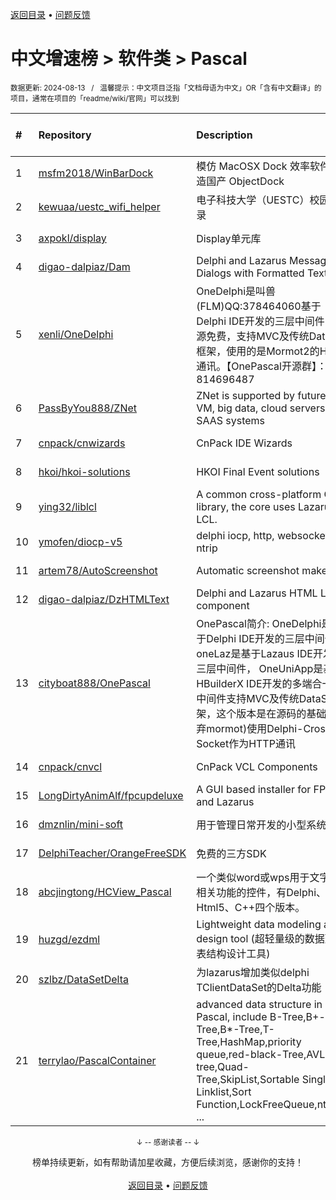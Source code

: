 <a href="https://gitee.com/GrowingGit/GitHub-Chinese-Top-Charts#github中文排行榜">返回目录</a> • <a href="/content/docs/feedback.md">问题反馈</a>

# 中文增速榜 > 软件类 > Pascal
<sub>数据更新: 2024-08-13&nbsp;&nbsp;&nbsp;/&nbsp;&nbsp;&nbsp;温馨提示：中文项目泛指「文档母语为中文」OR「含有中文翻译」的项目，通常在项目的「readme/wiki/官网」可以找到</sub>

|#|Repository|Description|Stars|Average daily growth|Updated|
|:-|:-|:-|:-|:-|:-|
|1|[msfm2018/WinBarDock](https://github.com/msfm2018/WinBarDock)|模仿 MacOSX Dock 效率软件   打造国产 ObjectDock|18|0|2024-07-28|
|2|[kewuaa/uestc_wifi_helper](https://github.com/kewuaa/uestc_wifi_helper)|电子科技大学（UESTC）校园网登录|20|0|2024-03-10|
|3|[axpokl/display](https://github.com/axpokl/display)|Display单元库|5|0|2024-06-28|
|4|[digao-dalpiaz/Dam](https://github.com/digao-dalpiaz/Dam)|Delphi and Lazarus Message Dialogs with Formatted Text|134|0|2024-04-02|
|5|[xenli/OneDelphi](https://github.com/xenli/OneDelphi)|OneDelphi是叫兽(FLM)QQ:378464060基于Delphi IDE开发的三层中间件，开源免费，支持MVC及传统DataSet框架，使用的是Mormot2的HTTP通讯。【OnePascal开源群】：814696487|38|0|2024-05-08|
|6|[PassByYou888/ZNet](https://github.com/PassByYou888/ZNet)|ZNet is supported by future P2P VM, big data, cloud servers, and SAAS systems|53|0|2024-08-08|
|7|[cnpack/cnwizards](https://github.com/cnpack/cnwizards)|CnPack IDE Wizards|571|0|2024-08-12|
|8|[hkoi/hkoi-solutions](https://github.com/hkoi/hkoi-solutions)|HKOI Final Event solutions|12|0|2024-02-28|
|9|[ying32/liblcl](https://github.com/ying32/liblcl)|A common cross-platform GUI library, the core uses Lazarus LCL.|136|0|2024-03-31|
|10|[ymofen/diocp-v5](https://github.com/ymofen/diocp-v5)|delphi iocp, http, websocket, ntrip|238|0|2024-02-22|
|11|[artem78/AutoScreenshot](https://github.com/artem78/AutoScreenshot)|Automatic screenshot maker|114|0|2024-05-09|
|12|[digao-dalpiaz/DzHTMLText](https://github.com/digao-dalpiaz/DzHTMLText)|Delphi and Lazarus HTML Label component|184|0|2024-03-28|
|13|[cityboat888/OnePascal](https://github.com/cityboat888/OnePascal)|OnePascal简介: OneDelphi是基于Delphi IDE开发的三层中间件， oneLaz是基于Lazaus IDE开发的三层中间件， OneUniApp是基于HBuilderX IDE开发的多端合一app 中间件支持MVC及传统DataSet框架，这个版本是在源码的基础上(放弃mormot)使用Delphi-Cross-Socket作为HTTP通讯|5|0|2024-04-16|
|14|[cnpack/cnvcl](https://github.com/cnpack/cnvcl)|CnPack VCL Components|333|0|2024-08-11|
|15|[LongDirtyAnimAlf/fpcupdeluxe](https://github.com/LongDirtyAnimAlf/fpcupdeluxe)|A GUI based installer for FPC and Lazarus|480|0|2024-07-19|
|16|[dmznlin/mini-soft](https://github.com/dmznlin/mini-soft)|用于管理日常开发的小型系统|4|0|2024-04-19|
|17|[DelphiTeacher/OrangeFreeSDK](https://github.com/DelphiTeacher/OrangeFreeSDK)|免费的三方SDK|54|0|2024-06-21|
|18|[abcjingtong/HCView_Pascal](https://github.com/abcjingtong/HCView_Pascal)|一个类似word或wps用于文字排版相关功能的控件，有Delphi、C#、Html5、C++四个版本。|5|0|2024-08-05|
|19|[huzgd/ezdml](https://github.com/huzgd/ezdml)|Lightweight data modeling and design tool (超轻量级的数据建模表结构设计工具)|41|0|2024-08-11|
|20|[szlbz/DataSetDelta](https://github.com/szlbz/DataSetDelta)|为lazarus增加类似delphi TClientDataSet的Delta功能|2|0|2024-07-06|
|21|[terrylao/PascalContainer](https://github.com/terrylao/PascalContainer)|advanced data structure in Pascal, include  B-Tree,B+-Tree,B*-Tree,T-Tree,HashMap,priority queue,red-black-Tree,AVL-tree,Quad-Tree,SkipList,Sortable Single Linklist,Sort Function,LockFreeQueue,nth_ele ...|38|0|2024-06-25|

<div align="center">
    <p><sub>↓ -- 感谢读者 -- ↓</sub></p>
    榜单持续更新，如有帮助请加星收藏，方便后续浏览，感谢你的支持！
</div>

<br/>

<div align="center"><a href="https://gitee.com/GrowingGit/GitHub-Chinese-Top-Charts#github中文排行榜">返回目录</a> • <a href="/content/docs/feedback.md">问题反馈</a></div>
